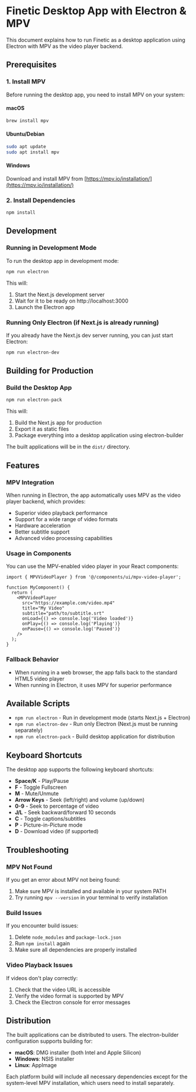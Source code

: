 # Finetic Desktop App with Electron & MPV

This document explains how to run Finetic as a desktop application using Electron with MPV as the video player backend.

## Prerequisites

### 1. Install MPV
Before running the desktop app, you need to install MPV on your system:

#### macOS
```bash
brew install mpv
```

#### Ubuntu/Debian
```bash
sudo apt update
sudo apt install mpv
```

#### Windows
Download and install MPV from [https://mpv.io/installation/](https://mpv.io/installation/)

### 2. Install Dependencies
```bash
npm install
```

## Development

### Running in Development Mode
To run the desktop app in development mode:

```bash
npm run electron
```

This will:
1. Start the Next.js development server
2. Wait for it to be ready on http://localhost:3000
3. Launch the Electron app

### Running Only Electron (if Next.js is already running)
If you already have the Next.js dev server running, you can just start Electron:

```bash
npm run electron-dev
```

## Building for Production

### Build the Desktop App
```bash
npm run electron-pack
```

This will:
1. Build the Next.js app for production
2. Export it as static files
3. Package everything into a desktop application using electron-builder

The built applications will be in the `dist/` directory.

## Features

### MPV Integration
When running in Electron, the app automatically uses MPV as the video player backend, which provides:

- Superior video playback performance
- Support for a wide range of video formats
- Hardware acceleration
- Better subtitle support
- Advanced video processing capabilities

### Usage in Components

You can use the MPV-enabled video player in your React components:

```tsx
import { MPVVideoPlayer } from '@/components/ui/mpv-video-player';

function MyComponent() {
  return (
    <MPVVideoPlayer
      src="https://example.com/video.mp4"
      title="My Video"
      subtitle="path/to/subtitle.srt"
      onLoad={() => console.log('Video loaded')}
      onPlay={() => console.log('Playing')}
      onPause={() => console.log('Paused')}
    />
  );
}
```

### Fallback Behavior
- When running in a web browser, the app falls back to the standard HTML5 video player
- When running in Electron, it uses MPV for superior performance

## Available Scripts

- `npm run electron` - Run in development mode (starts Next.js + Electron)
- `npm run electron-dev` - Run only Electron (Next.js must be running separately)
- `npm run electron-pack` - Build desktop application for distribution

## Keyboard Shortcuts

The desktop app supports the following keyboard shortcuts:

- **Space/K** - Play/Pause
- **F** - Toggle Fullscreen
- **M** - Mute/Unmute
- **Arrow Keys** - Seek (left/right) and volume (up/down)
- **0-9** - Seek to percentage of video
- **J/L** - Seek backward/forward 10 seconds
- **C** - Toggle captions/subtitles
- **P** - Picture-in-Picture mode
- **D** - Download video (if supported)

## Troubleshooting

### MPV Not Found
If you get an error about MPV not being found:
1. Make sure MPV is installed and available in your system PATH
2. Try running `mpv --version` in your terminal to verify installation

### Build Issues
If you encounter build issues:
1. Delete `node_modules` and `package-lock.json`
2. Run `npm install` again
3. Make sure all dependencies are properly installed

### Video Playback Issues
If videos don't play correctly:
1. Check that the video URL is accessible
2. Verify the video format is supported by MPV
3. Check the Electron console for error messages

## Distribution

The built applications can be distributed to users. The electron-builder configuration supports building for:

- **macOS**: DMG installer (both Intel and Apple Silicon)
- **Windows**: NSIS installer
- **Linux**: AppImage

Each platform build will include all necessary dependencies except for the system-level MPV installation, which users need to install separately.
